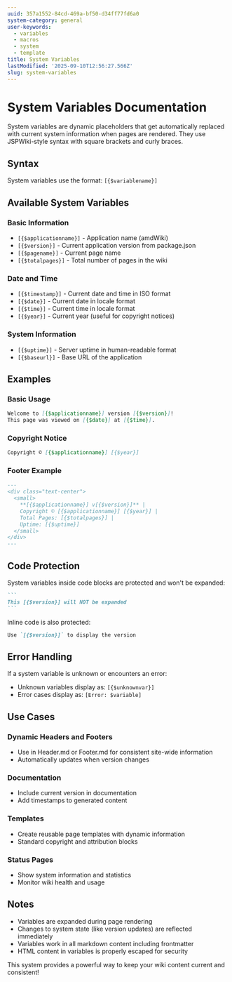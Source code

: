 ```yaml
---
uuid: 357a1552-84cd-469a-bf50-d34ff77fd6a0
system-category: general
user-keywords:
  - variables
  - macros
  - system
  - template
title: System Variables
lastModified: '2025-09-10T12:56:27.566Z'
slug: system-variables
---
```


# System Variables Documentation

System variables are dynamic placeholders that get automatically replaced with current system information when pages are rendered. They use JSPWiki-style syntax with square brackets and curly braces.

## Syntax

System variables use the format: `[{$variablename}]`

## Available System Variables

### Basic Information
- `[{$applicationname}]` - Application name (amdWiki)
- `[{$version}]` - Current application version from package.json
- `[{$pagename}]` - Current page name
- `[{$totalpages}]` - Total number of pages in the wiki

### Date and Time
- `[{$timestamp}]` - Current date and time in ISO format
- `[{$date}]` - Current date in locale format
- `[{$time}]` - Current time in locale format  
- `[{$year}]` - Current year (useful for copyright notices)

### System Information
- `[{$uptime}]` - Server uptime in human-readable format
- `[{$baseurl}]` - Base URL of the application

## Examples

### Basic Usage
```markdown
Welcome to [{$applicationname}] version [{$version}]!
This page was viewed on [{$date}] at [{$time}].
```

### Copyright Notice
```markdown
Copyright © [{$applicationname}] [{$year}]
```

### Footer Example
```markdown
---
<div class="text-center">
  <small>
    **[{$applicationname}] v[{$version}]** | 
    Copyright © [{$applicationname}] [{$year}] |
    Total Pages: [{$totalpages}] |
    Uptime: [{$uptime}]
  </small>
</div>
---
```

## Code Protection

System variables inside code blocks are protected and won't be expanded:

````markdown
```
This [{$version}] will NOT be expanded
```
````

Inline code is also protected:
```markdown
Use `[{$version}]` to display the version
```

## Error Handling

If a system variable is unknown or encounters an error:
- Unknown variables display as: `[{$unknownvar}]`
- Error cases display as: `[Error: $variable]`

## Use Cases

### Dynamic Headers and Footers
- Use in Header.md or Footer.md for consistent site-wide information
- Automatically updates when version changes

### Documentation
- Include current version in documentation
- Add timestamps to generated content

### Templates  
- Create reusable page templates with dynamic information
- Standard copyright and attribution blocks

### Status Pages
- Show system information and statistics
- Monitor wiki health and usage

## Notes

- Variables are expanded during page rendering
- Changes to system state (like version updates) are reflected immediately
- Variables work in all markdown content including frontmatter
- HTML content in variables is properly escaped for security

This system provides a powerful way to keep your wiki content current and consistent!
